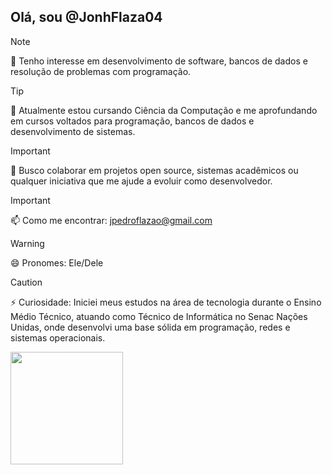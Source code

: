 ## Olá, sou @JonhFlaza04
> [!NOTE]
> 👀 Tenho interesse em desenvolvimento de software, bancos de dados e resolução de problemas com programação.

> [!TIP]
>🌱 Atualmente estou cursando Ciência da Computação e me aprofundando em cursos voltados para programação, bancos de dados e desenvolvimento de sistemas.

> [!IMPORTANT]
> 💞️ Busco colaborar em projetos open source, sistemas acadêmicos ou qualquer iniciativa que me ajude a evoluir como desenvolvedor.

> [!IMPORTANT]
> 📫 Como me encontrar: jpedroflazao@gmail.com

> [!WARNING]
> 😄 Pronomes: Ele/Dele

> [!CAUTION]
> ⚡ Curiosidade: Iniciei meus estudos na área de tecnologia durante o Ensino Médio Técnico, atuando como Técnico de Informática no Senac Nações Unidas, onde desenvolvi uma base sólida em programação, redes e sistemas operacionais.

<div>
 <a href="https://beacons.ai/JohnFlaza04">
 <img height='180cm' src='https://github-readme-stats.vercel.app/app/api?username=JohnFlaza04&show_icons=true&theme=dracula&include_all_commiths=true&count_private=true'/>
 
  
</div>



<!---
JonhFlaza04/JonhFlaza04 is a ✨ special ✨ repository because its `README.md` (this file) appears on your GitHub profile.
You can click the Preview link to take a look at your changes.
--->




